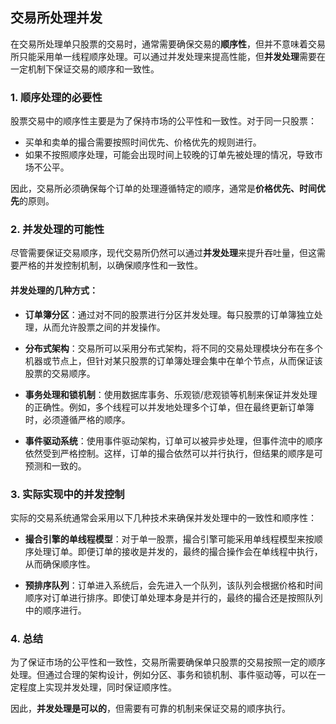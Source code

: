 ## 交易所处理并发

在交易所处理单只股票的交易时，通常需要确保交易的**顺序性**，但并不意味着交易所只能采用单一线程顺序处理。可以通过并发处理来提高性能，但**并发处理**需要在一定机制下保证交易的顺序和一致性。

### 1. **顺序处理的必要性**
股票交易中的顺序性主要是为了保持市场的公平性和一致性。对于同一只股票：

- 买单和卖单的撮合需要按照时间优先、价格优先的规则进行。
- 如果不按照顺序处理，可能会出现时间上较晚的订单先被处理的情况，导致市场不公平。

因此，交易所必须确保每个订单的处理遵循特定的顺序，通常是**价格优先、时间优先**的原则。

### 2. **并发处理的可能性**
尽管需要保证交易顺序，现代交易所仍然可以通过**并发处理**来提升吞吐量，但这需要严格的并发控制机制，以确保顺序性和一致性。

#### 并发处理的几种方式：
- **订单簿分区**：通过对不同的股票进行分区并发处理。每只股票的订单簿独立处理，从而允许股票之间的并发操作。

- **分布式架构**：交易所可以采用分布式架构，将不同的交易处理模块分布在多个机器或节点上，但针对某只股票的订单簿处理会集中在单个节点，从而保证该股票的交易顺序。

- **事务处理和锁机制**：使用数据库事务、乐观锁/悲观锁等机制来保证并发处理的正确性。例如，多个线程可以并发地处理多个订单，但在最终更新订单簿时，必须遵循严格的顺序。

- **事件驱动系统**：使用事件驱动架构，订单可以被异步处理，但事件流中的顺序依然受到严格控制。这样，订单的撮合依然可以并行执行，但结果的顺序是可预测和一致的。

### 3. **实际实现中的并发控制**
实际的交易系统通常会采用以下几种技术来确保并发处理中的一致性和顺序性：

- **撮合引擎的单线程模型**：对于单一股票，撮合引擎可能采用单线程模型来按顺序处理订单。即便订单的接收是并发的，最终的撮合操作会在单线程中执行，从而确保顺序性。

- **预排序队列**：订单进入系统后，会先进入一个队列，该队列会根据价格和时间顺序对订单进行排序。即使订单处理本身是并行的，最终的撮合还是按照队列中的顺序进行。

### 4. **总结**
为了保证市场的公平性和一致性，交易所需要确保单只股票的交易按照一定的顺序处理。但通过合理的架构设计，例如分区、事务和锁机制、事件驱动等，可以在一定程度上实现并发处理，同时保证顺序性。

因此，**并发处理是可以的**，但需要有可靠的机制来保证交易的顺序执行。